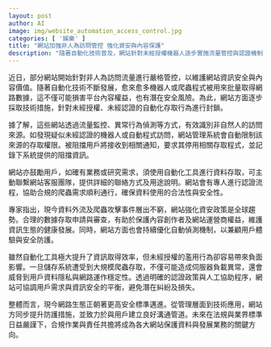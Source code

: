 ```yaml
---
layout: post
author: AI
image: img/website_automation_access_control.jpg
categories: [ '娛樂' ]
title: "網站加強非人為訪問管控 強化資安與內容保護"
description: "隨著自動化技術普及，網站針對未經授權機器人逐步實施流量管控與認證機制，有效防堵爬蟲濫用，保障平台內容權益與使用者安全。未來，合規資料存取與持續優化的情報安全措施，將成為網站管理與產業發展的核心重點。"
---
```

近日，部分網站開始針對非人為訪問流量進行嚴格管控，以維護網站資訊安全與內容價值。隨著自動化技術不斷發展，愈來愈多機器人或爬蟲程式被用來批量取得網路數據，這不僅可能損害平台內容權益，也有潛在安全風險。為此，網站方面逐步採取技術措施，針對未經授權、未經認證的自動化存取行為進行封鎖。

據了解，這些網站透過流量監控、異常行為偵測等方式，有效識別非自然人的訪問來源。如發現疑似未經認證的機器人或自動程式訪問，網站管理系統會自動限制該來源的存取權限。被阻擋用戶將接收到相關通知，要求其停用相關存取程式，並記錄下系統提供的阻擋資訊。

網站亦鼓勵用戶，如確有業務或研究需求，須使用自動化工具進行資料存取，可主動聯繫網站客服團隊，提供詳細的聯絡方式及用途說明。網站會有專人進行認證流程，協助合規的爬蟲需求順利通行，確保資料使用的合法性與安全性。

專家指出，現今資料外流及爬蟲攻擊事件層出不窮，網站強化資安政策是全球趨勢。合理的數據存取申請與審查，有助於保護內容創作者及網站運營商權益，維護資訊生態的健康發展。同時，網站方面也會持續優化自動偵測機制，以兼顧用戶體驗與安全防護。

雖然自動化工具極大提升了資訊取得效率，但未經授權的濫用行為卻容易帶來負面影響。一旦儲存系統遭受到大規模爬蟲存取，不僅可能造成伺服器負載異常，還會威脅到用戶資料隱私與網路運作穩定性。透過明確的認證政策與人工協助程序，網站可協調用戶需求與資訊安全的平衡，避免潛在糾紛及損失。

整體而言，現今網路生態正朝著更高安全標準邁進。從管理層面到技術應用，網站方同步提升防護措施，並致力於與用戶建立良好溝通管道。未來在法規與業界標準日益嚴謹下，合規作業與責任共擔將成為各大網站保護資料與發展業務的關鍵方向。
